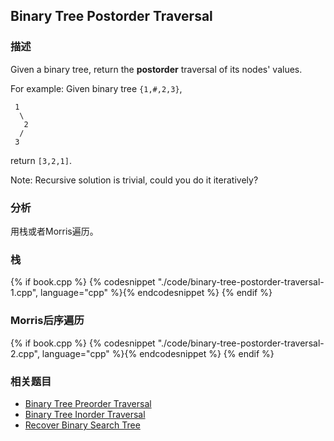 ## Binary Tree Postorder Traversal


### 描述

Given a binary tree, return the **postorder** traversal of its nodes' values.

For example:
Given binary tree `{1,#,2,3}`,

```
 1
  \
   2
  /
 3
```

return `[3,2,1]`.

Note: Recursive solution is trivial, could you do it iteratively?


### 分析

用栈或者Morris遍历。


### 栈

{% if book.cpp %}
  {% codesnippet "./code/binary-tree-postorder-traversal-1.cpp", language="cpp" %}{% endcodesnippet %}
{% endif %}


### Morris后序遍历

{% if book.cpp %}
  {% codesnippet "./code/binary-tree-postorder-traversal-2.cpp", language="cpp" %}{% endcodesnippet %}
{% endif %}


### 相关题目


* [Binary Tree Preorder Traversal](binary-tree-preorder-traversal.md)
* [Binary Tree Inorder Traversal](binary-tree-inorder-traversal.md)
* [Recover Binary Search Tree](recover-binary-search-tree.md)
